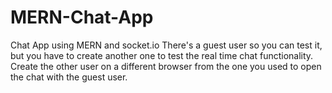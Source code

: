 # MERN-Chat-App
Chat App using MERN and socket.io
There's a guest user so you can test it, but you have to create another one to test the real time chat functionality.
Create the other user on a different browser from the one you used to open the chat with the guest user. 
